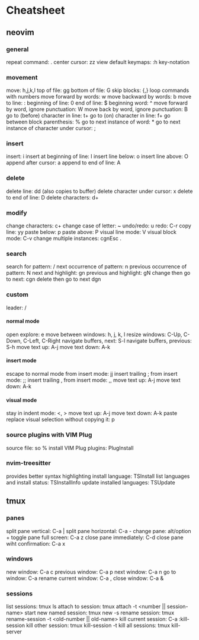 # Cheatsheet

## neovim

### general

repeat command: .
center cursor: zz
view default keymaps: :h key-notation

### movement

move: h,j,k,l
top of file: gg
bottom of file: G
skip blocks: {,}
loop commands with numbers
move forward by words: w
move backward by words: b
move to line: :<num>
beginning of line: 0
end of line: $
beginning word: ^
move forward by word, ignore punctuation: W
move back by word, ignore punctuation: B
go to (before) character in line: t+<char>
go to (on) character in line: f+<char>
go between block parenthesis: %
go to next instance of word: \*
go to next instance of character under cursor: ;

### insert

insert: i
insert at beginning of line: I
insert line below: o
insert line above: O
append after cursor: a
append to end of line: A

### delete

delete line: dd (also copies to buffer)
delete character under cursor: x
delete to end of line: D
delete characters: d+<command>

### modify

change characters: c+<command>
change case of letter: ~
undo/redo: u
redo: C-r
copy line: yy
paste below: p
paste above: P
visual line mode: V
visual block mode: C-v
change multiple instances: cgn<foo>Esc .

### search

search for pattern: /<pattern><Esc>
next occurrence of pattern: n
previous occurrence of pattern: N
next and highlight: gn
previous and highlight: gN
change then go to next: cgn<Esc>
delete then go to next dgn<Esc>

### custom

leader: /<space>

#### normal mode

open explore: <leader>e
move between windows: <leader>h, <leader>j, <leader>k, <leader>l
resize windows: C-Up, C-Down, C-Left, C-Right
navigate buffers, next: S-l
navigate buffers, previous: S-h
move text up: A-j
move text down: A-k

#### insert mode

escape to normal mode from insert mode: jj
insert trailing ; from insert mode: ;;
insert trailing , from insert mode: ,,
move text up: A-j
move text down: A-k

#### visual mode

stay in indent mode: <, >
move text up: A-j
move text down: A-k
paste replace visual selection without copying it: p

### source plugins with VIM Plug

source file: so %
install VIM Plug plugins: PlugInstall

### nvim-treesitter

provides better syntax highlighting
install language: TSInstall <language>
list languages and install status: TSInstallInfo
update installed languages: TSUpdate

## tmux

### panes

split pane vertical: C-a |
split pane horizontal: C-a -
change pane: alt/option + <arrow-key>
toggle pane full screen: C-a z
close pane immediately: C-d
close pane wiht confirmation: C-a x

### windows

new window: C-a c
previous window: C-a p
next window: C-a n
go to window: C-a <number>
rename current window: C-a ,
close window: C-a &

### sessions

list sessions: tmux ls
attach to session: tmux attach -t <number || session-name>
start new named session: tmux new -s <session-name>
rename session: tmux rename-session -t <old-number || old-name> <new-name>
kill current session: C-a :kill-session
kill other session: tmux kill-session -t <other-session>
kill all sessions: tmux kill-server
